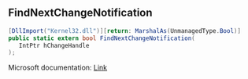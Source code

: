 ## FindNextChangeNotification

```csharp
[DllImport("Kernel32.dll")][return: MarshalAs(UnmanagedType.Bool)]
public static extern bool FindNextChangeNotification(
   IntPtr hChangeHandle
);
```

Microsoft documentation: [Link](https://learn.microsoft.com/en-us/windows/win32/api/fileapi/nf-fileapi-findnextchangenotification)
